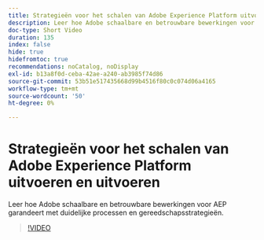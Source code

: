 ```yaml
---
title: Strategieën voor het schalen van Adobe Experience Platform uitvoeren en uitvoeren
description: Leer hoe Adobe schaalbare en betrouwbare bewerkingen voor AEP garandeert met duidelijke processen en gereedschapsstrategieën.
doc-type: Short Video
duration: 135
index: false
hide: true
hidefromtoc: true
recommendations: noCatalog, noDisplay
exl-id: b13a8f0d-ceba-42ae-a240-ab3985f74d86
source-git-commit: 53b51e517435668d99b4516f80c0c074d06a4165
workflow-type: tm+mt
source-wordcount: '50'
ht-degree: 0%

---
```


# Strategieën voor het schalen van Adobe Experience Platform uitvoeren en uitvoeren

Leer hoe Adobe schaalbare en betrouwbare bewerkingen voor AEP garandeert met duidelijke processen en gereedschapsstrategieën.

<!-- 62_S655_3442541_134_run-and-operate-strategies-for-scaling-adobe-experience-platform -->
>[!VIDEO](https://video.tv.adobe.com/v/3458255/?learn=on&enablevpops=true)
